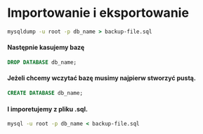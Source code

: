 # Importowanie i eksportowanie
```cmd
mysqldump -u root -p db_name > backup-file.sql
```

#### Następnie kasujemy bazę
```sql
DROP DATABASE db_name;
```
#### Jeżeli chcemy wczytać bazę musimy najpierw stworzyć pustą.
```sql
CREATE DATABASE db_name;
```
#### I imporetujemy z pliku .sql.
```cmd
mysql -u root -p db_name < backup-file.sql
```